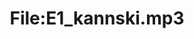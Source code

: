 ---
title: File:E1_kannski.mp3
recording of: kannski
reading speed: slow
speaker: E
license: CC0
---